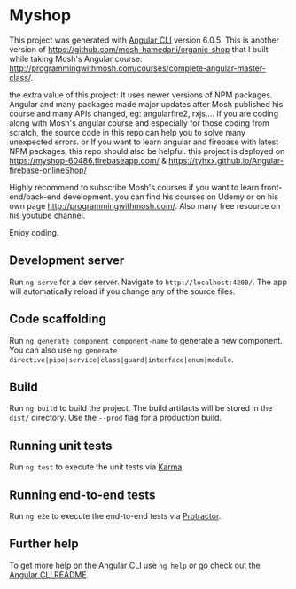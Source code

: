 # Myshop

This project was generated with [Angular CLI](https://github.com/angular/angular-cli) version 6.0.5.
This is another version of https://github.com/mosh-hamedani/organic-shop that I built while taking Mosh's Angular course:
http://programmingwithmosh.com/courses/complete-angular-master-class/. 

the extra value of this project:
It uses newer versions of NPM packages. 
Angular and many packages made major updates after Mosh published his course and many APIs changed, eg:  angularfire2, rxjs....
If you are coding along with Mosh's angular course and especially for those coding from scratch, the source code in this repo can help you to solve many unexpected errors.
or If you want to learn angular and firebase with latest NPM packages, this repo should also be helpful.
this project is deployed on https://myshop-60486.firebaseapp.com/ & 
https://tyhxx.github.io/Angular-firebase-onlineShop/

Highly recommend to subscribe Mosh's courses if you want to learn front-end/back-end development.
you can find his courses on Udemy or on his own page http://programmingwithmosh.com/. Also many free resource on his youtube channel.

Enjoy coding.

## Development server

Run `ng serve` for a dev server. Navigate to `http://localhost:4200/`. The app will automatically reload if you change any of the source files.

## Code scaffolding

Run `ng generate component component-name` to generate a new component. You can also use `ng generate directive|pipe|service|class|guard|interface|enum|module`.

## Build

Run `ng build` to build the project. The build artifacts will be stored in the `dist/` directory. Use the `--prod` flag for a production build.

## Running unit tests

Run `ng test` to execute the unit tests via [Karma](https://karma-runner.github.io).

## Running end-to-end tests

Run `ng e2e` to execute the end-to-end tests via [Protractor](http://www.protractortest.org/).

## Further help

To get more help on the Angular CLI use `ng help` or go check out the [Angular CLI README](https://github.com/angular/angular-cli/blob/master/README.md).
